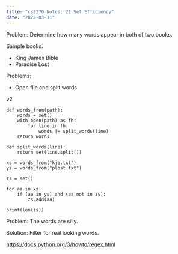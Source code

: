 ```yaml
---
title: "cs2370 Notes: 21 Set Efficiency"
date: "2025-03-11"
---
```


Problem: Determine how many words appear in both of two books.

Sample books:
 
 - King James Bible
 - Paradise Lost

Problems:

 - Open file and split words


v2

```
def words_from(path):
    words = set()
    with open(path) as fh:
        for line in fh:
            words |= split_words(line)
    return words

def split_words(line):
    return set(line.split())

xs = words_from("kjb.txt")
ys = words_from("plost.txt")

zs = set()

for aa in xs:
    if (aa in ys) and (aa not in zs):
        zs.add(aa)

print(len(zs))
```

Problem: The words are silly.

Solution: Filter for real looking words.

https://docs.python.org/3/howto/regex.html
